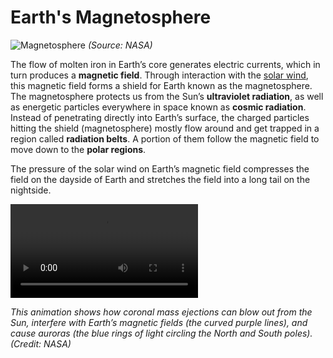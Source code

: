 # Earth's Magnetosphere

![Magnetosphere](./static/earth_mag_en.png)
*(Source: NASA)*

The flow of molten iron in Earth’s core generates electric currents, which in turn produces a **magnetic field**.  Through interaction with the <a href="#/en/phenomena/solarwind">solar wind</a>, this magnetic field forms a shield for Earth known as the magnetosphere. The magnetosphere protects us from the Sun’s **ultraviolet radiation**, as well as energetic particles everywhere in space known as **cosmic radiation**.  Instead of penetrating directly into Earth’s surface, the charged particles hitting the shield (magnetosphere) mostly flow around and get trapped in a region called **radiation belts**. A portion of them follow the magnetic field to move down to the **polar regions**.

The pressure of the solar wind on Earth’s magnetic field compresses the field on the dayside of Earth and stretches the field into a long tail on the nightside.

<video controls>
  <source src="./videos/magnetic_field.mp4" type="video/mp4">
  Your browser does not support HTML5 video.
</video>

*This animation shows how coronal mass ejections can blow out from the Sun, interfere with Earth’s magnetic fields (the curved purple lines), and cause auroras (the blue rings of light circling the North and South poles). (Credit: NASA)*
